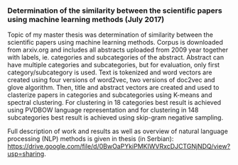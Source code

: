<h3>Determination of the similarity between the scientific papers using machine learning methods (July 2017)</h3>

Topic of my master thesis was determination of similarity between the scientific papers using machine learning methods. Corpus is downloaded from arxiv.org and includes all abstracts uploaded from 2009 year together with labels, ie. categories and subcategories of the abstract. Abstract can have multiple categories and subcategories, but for evaluation, only first category/subcategory is used. Text is tokenized and word vectors are created using four versions of word2vec, two versions of doc2vec and glove algorithm. Then, title and abstract vectors are created and used to clasterize papers in categories and subcategories using K-means and spectral clustering. For clustering in 18 categories best result is achieved using PVDBOW language representation and for clustering in 148 subcategories best result is achieved using skip-gram negative sampling.

Full description of work and results as well as overview of natural language processing (NLP) methods is given in thesis (in Serbian): https://drive.google.com/file/d/0BwOaPYkiPMKIWVRxcDJCTGNjNDQ/view?usp=sharing.
